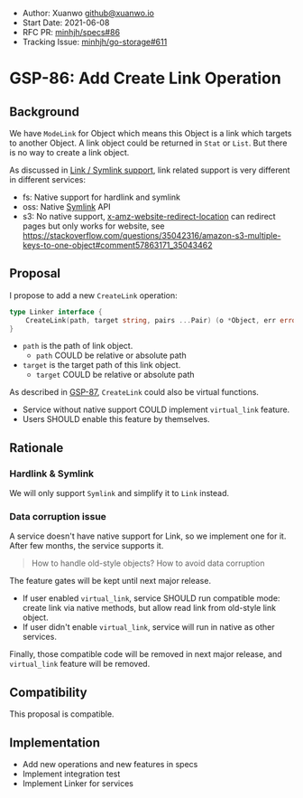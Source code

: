 - Author: Xuanwo <github@xuanwo.io>
- Start Date: 2021-06-08
- RFC PR: [minhjh/specs#86](https://github.com/minhjh/specs/pull/86)
- Tracking Issue: [minhjh/go-storage#611](https://github.com/minhjh/go-storage/issues/611)

# GSP-86: Add Create Link Operation

## Background

We have `ModeLink` for Object which means this Object is a link which targets to another Object. A link object could be returned in `Stat` or `List`. But there is no way to create a link object.

As discussed in [Link / Symlink support](https://github.com/minhjh/specs/issues/85), link related support is very different in different services:

- fs: Native support for hardlink and symlink
- oss: Native [Symlink](https://help.aliyun.com/document_detail/45126.html) API
- s3: No native support, [x-amz-website-redirect-location](https://docs.aws.amazon.com/AmazonS3/latest/userguide/how-to-page-redirect.html) can redirect pages but only works for website, see <https://stackoverflow.com/questions/35042316/amazon-s3-multiple-keys-to-one-object#comment57863171_35043462>

## Proposal

I propose to add a new `CreateLink` operation:

```go
type Linker interface {
	CreateLink(path, target string, pairs ...Pair) (o *Object, err error)
}
```

- `path` is the path of link object.
  - `path` COULD be relative or absolute path
- `target` is the target path of this link object.
  - `target` COULD be relative or absolute path

As described in [GSP-87],  `CreateLink` could also be virtual functions.

- Service without native support COULD implement `virtual_link` feature.
- Users SHOULD enable this feature by themselves.

## Rationale

### Hardlink & Symlink

We will only support `Symlink` and simplify it to `Link` instead.

### Data corruption issue

A service doesn't have native support for Link, so we implement one for it. After few months, the service supports it.

> How to handle old-style objects?
> How to avoid data corruption

The feature gates will be kept until next major release.

- If user enabled `virtual_link`, service SHOULD run compatible mode: create link via native methods, but allow read link from old-style link object.
- If user didn't enable `virtual_link`, service will run in native as other services.

Finally, those compatible code will be removed in next major release, and `virtual_link` feature will be removed.

## Compatibility

This proposal is compatible.

## Implementation

- Add new operations and new features in specs
- Implement integration test
- Implement Linker for services

[GSP-87]: ./87-feature-gates.md
